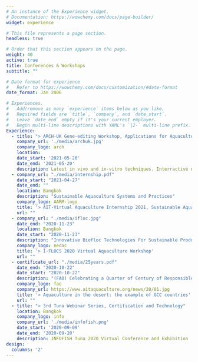 ```yaml
---
# An instance of the Experience widget.
# Documentation: https://wowchemy.com/docs/page-builder/
widget: experience

# This file represents a page section.
headless: true

# Order that this section appears on the page.
weight: 40
active: true
title: Conferences & Workshops
subtitle: ""

# Date format for experience
#   Refer to https://wowchemy.com/docs/customization/#date-format
date_format: Jan 2006

# Experiences.
#   Add/remove as many `experience` items below as you like.
#   Required fields are `title`, `company`, and `date_start`.
#   Leave `date_end` empty if it's your current employer.
#   Begin multi-line descriptions with YAML's `|2-` multi-line prefix.
Experience:
  - title: "> ARCH-UK Gene-editing Workshop, Applications for Aquaculture"
    company_url: './media/archuk.jpg'
    company_logo: arch
    location:
    date_start: '2021-05-20'
    date_end: '2021-05-20'
    description: Latest in vivo and in-vitro techniques. Interractive networking. Policy challenge. Future outlook.
  - company_url: "./media/internship.pdf"
    date_start: "2021-04-27"
    date_end: ""
    location: Bangkok
    description: "Sustainable Aquaculture Systems and Practices"
    company_logo: AARM-logo
    title: '> AIT-Virtual Aquaculture Internship 2021, Sustainable Aquaculture Systems and Practices'
    url: ""
  - company_url: "./media/ifloc.jpg"
    date_end: "2020-11-23"
    location: Bangkok
    date_start: "2020-11-23"
    description: "Innovative Biofloc Technologies For Sustainable Production of Tilapia and Shrimps"
    company_logo: nedac
    title: '> I-FLOCS 2020 Virtual Aquaculture Workshop'
    url: ""
  - certificate_url: "./media/25years.pdf"
    date_end: "2020-10-22"
    date_start: "2020-10-22"
    description: "(FAO) Celebrating a Quarter of Century of Responsible Fisheries and Aquaculture: Sustainable and resource efficient examples of desert aquaculture from the GCC countries, following the Code of Conduct for Responsible Fisheries (CCRF)."
    company_logo: fao
    company_url: https://www.aitaquaculture.org/news/20/01.jpg
    title: '> Aquaculture in the desert: the example of GCC countries'
    url: ""
  - title: "> 3rd Tuna Webinar Series, Certification and Technology"
    location: Bangkok
    company_logo: info
    company_url: './media/infofish.png'
    date_start: '2020-09-09'
    date_end: '2020-09-20'
    description: INFOFISH Tuna 2020 Virtual Conference and Exhibition 
design:
  columns: '2'
---
```

